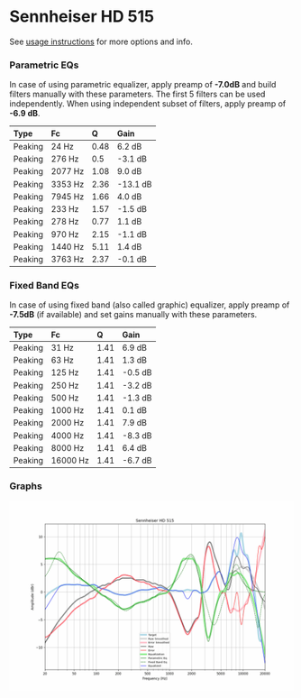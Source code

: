 # Sennheiser HD 515
See [usage instructions](https://github.com/jaakkopasanen/AutoEq#usage) for more options and info.

### Parametric EQs
In case of using parametric equalizer, apply preamp of **-7.0dB** and build filters manually
with these parameters. The first 5 filters can be used independently.
When using independent subset of filters, apply preamp of **-6.9 dB**.

| Type    | Fc      |    Q | Gain     |
|:--------|:--------|:-----|:---------|
| Peaking | 24 Hz   | 0.48 | 6.2 dB   |
| Peaking | 276 Hz  | 0.5  | -3.1 dB  |
| Peaking | 2077 Hz | 1.08 | 9.0 dB   |
| Peaking | 3353 Hz | 2.36 | -13.1 dB |
| Peaking | 7945 Hz | 1.66 | 4.0 dB   |
| Peaking | 233 Hz  | 1.57 | -1.5 dB  |
| Peaking | 278 Hz  | 0.77 | 1.1 dB   |
| Peaking | 970 Hz  | 2.15 | -1.1 dB  |
| Peaking | 1440 Hz | 5.11 | 1.4 dB   |
| Peaking | 3763 Hz | 2.37 | -0.1 dB  |

### Fixed Band EQs
In case of using fixed band (also called graphic) equalizer, apply preamp of **-7.5dB**
(if available) and set gains manually with these parameters.

| Type    | Fc       |    Q | Gain    |
|:--------|:---------|:-----|:--------|
| Peaking | 31 Hz    | 1.41 | 6.9 dB  |
| Peaking | 63 Hz    | 1.41 | 1.3 dB  |
| Peaking | 125 Hz   | 1.41 | -0.5 dB |
| Peaking | 250 Hz   | 1.41 | -3.2 dB |
| Peaking | 500 Hz   | 1.41 | -1.3 dB |
| Peaking | 1000 Hz  | 1.41 | 0.1 dB  |
| Peaking | 2000 Hz  | 1.41 | 7.9 dB  |
| Peaking | 4000 Hz  | 1.41 | -8.3 dB |
| Peaking | 8000 Hz  | 1.41 | 6.4 dB  |
| Peaking | 16000 Hz | 1.41 | -6.7 dB |

### Graphs
![](./Sennheiser%20HD%20515.png)